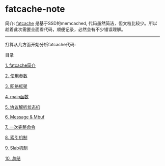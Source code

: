 fatcache-note
=============

简介:
[fatcache](https://github.com/git-hulk/fatcache.git) 是基于SSD的memcached, 代码虽然简洁，但文档比较少。所以趁着此次需要全面看代码，顺便记录，必然会有不少错误理解。

------------------------
打算从几方面开始分析fatcache代码:

目录

[1. fatcache简介](/description)


[2. 使用参数](/)


[3. 网络框架](/)


[4. main函数](/)


[5. 协议解析状态机](/)


[6. Message & Mbuf](/)


[7. 一次完整命令](/)


[8. 索引机制](/)


[9. Slab机制](/)


[10. 总结](/)


